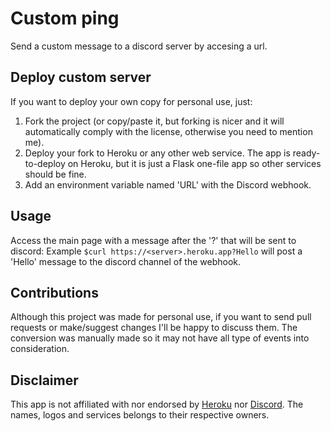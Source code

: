 # Custom ping

Send a custom message to a discord server by accesing a url.

## Deploy custom server
If you want to deploy your own copy for personal use, just:
1) Fork the project (or copy/paste it, but forking is nicer and it will automatically comply with the license, otherwise you need to mention me).
1) Deploy your fork to Heroku or any other web service. The app is ready-to-deploy on Heroku, but it is just a Flask one-file app so other services should be fine.
1) Add an environment variable named 'URL' with the Discord webhook.

## Usage
Access the main page with a message after the '?' that will be sent to discord: Example `$curl https://<server>.heroku.app?Hello` will post a 'Hello' message to the discord channel of the webhook.

## Contributions
Although this project was made for personal use, if you want to send pull requests or make/suggest changes I'll be happy to discuss them. The conversion was manually made so it may not have all type of events into consideration.

## Disclaimer
This app is not affiliated with nor endorsed by [Heroku](https://www.heroku.com/home) nor [Discord](https://discordapp.com/). The names, logos and services belongs to their respective owners.
